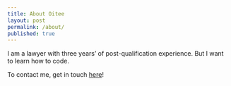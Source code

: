 ```yaml
---
title: About Oitee
layout: post
permalink: /about/
published: true
---
```


I am a lawyer with three years’ of post-qualification experience. But I want to learn how to code.

To contact me, get in touch [here](mailto:oitee.codes@gmail.com)!